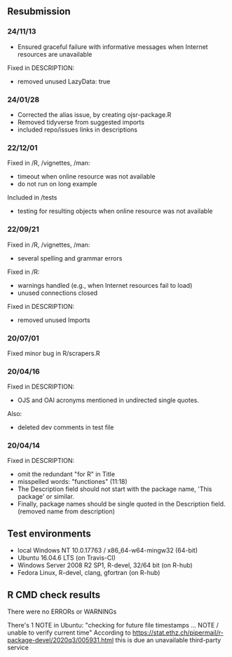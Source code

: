 ## Resubmission

### 24/11/13

- Ensured graceful failure with informative messages when Internet resources are unavailable

Fixed in DESCRIPTION:
- removed unused LazyData: true

### 24/01/28

- Corrected the alias issue, by creating ojsr-package.R
- Removed tidyverse from suggested imports
- included repo/issues links in descriptions

### 22/12/01

Fixed in /R, /vignettes, /man:
- timeout when online resource was not available
- do not run on long example

Included in /tests
- testing for resulting objects when online resource was not available

### 22/09/21

Fixed in /R, /vignettes, /man:
- several spelling and grammar errors

Fixed in /R:
- warnings handled (e.g., when Internet resources fail to load) 
- unused connections closed

Fixed in DESCRIPTION:
- removed unused Imports

### 20/07/01

Fixed minor bug in R/scrapers.R 

### 20/04/16

Fixed in DESCRIPTION:
- OJS and OAI acronyms mentioned in undirected single quotes.

Also:
- deleted dev comments in test file

### 20/04/14

Fixed in DESCRIPTION:
- omit the redundant "for R" in Title
- misspelled words: "functiones" (11:18)
- The Description field should not start with the package name, 'This package' or similar.
- Finally, package names should be single quoted in the Description field. (removed name from description)

## Test environments

* local Windows NT 10.0.17763 / x86_64-w64-mingw32 (64-bit)
* Ubuntu 16.04.6 LTS (on Travis-CI)
* Windows Server 2008 R2 SP1, R-devel, 32/64 bit (on R-hub)
* Fedora Linux, R-devel, clang, gfortran (on R-hub)

## R CMD check results

There were no ERRORs or WARNINGs 

There's 1 NOTE in Ubuntu:
"checking for future file timestamps ... NOTE / unable to verify current time"
According to https://stat.ethz.ch/pipermail/r-package-devel/2020q3/005931.html this is due an unavailable third-party service
